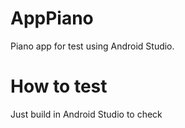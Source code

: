 # AppPiano
Piano app for test using Android Studio.

<h1>How to test</h1>
Just build in Android Studio to check

